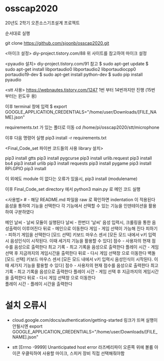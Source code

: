 # osscap2020

20년도 2학기 오픈소스기초설계 프로젝트

순서대로 실행

git clone https://github.com/sjoonb/osscap2020.git

<마이크 설정>
diy-project.tistory.com/88
위 사이트를 참고하여 마이크 설정

<pyaudio 설치>
diy-project.tistory.com/91 참고
$ sudo apt-get update
$ sudo apt-get install libportaudio0 libportaudio2 libportaudiocpp0 portaudio19-dev
$ sudo apt-get install python-dev
$ sudo pip install pyaudio

<stt 사용>
https://webnautes.tistory.com/1247
1번 부터 14번까지만 진행 (15번 부터는 윈도우 용)

이후 terminal 창에 입력
$ export GOOGLE_APPLICATION_CREDENTIALS="/home/user/Downloads/[FILE_NAME].json"

requirements.txt 가 있는 폴더로 이동
cd /home/pi/osscap2020/stt/microphone

이후 다음 명령어 실행
pip3 install -r requirements.txt

<Final_Code_set 파이썬 코드들의 사용 library 설치>

pip3 install gtts
pip3 install pygcurse
pip3 install urlib.request
pip3 install bs4
pip3 install urlib
pip3 install requests
pip3 install pygame
pip3 install RPi.GPIO
pip3 install 


이 외에도 module 이 없다는 오류가 있을시, pip3 install (modulename)

이후 Final_Code_set directory 에서
python3 main.py 로 메인 코드 실행

<사용법> # - 해당 README.md 파일을 raw 로 확인하면 indentation 이 적용된다
음성을 통하여 기능을 선택한다
각 기능에서 선택할 수 있는 기능을 인덴테이션을 활용하여 구분하였다

메인
  날씨 - 날씨 모듈이 실행된다
    날씨 - 한번더 '날씨' 음성 입력시, 크롤링을 통한 음성출력이 이루어진다
    뒤로 - 메인으로 이동한다
  게임 - 게임 선택이 가능해 진다
    피하기 - 피하기 게임을 선택한다
      [모드 선택]
      키보드
      마우스
      센서
        [모든 모드 내에서 v키 입력시 음성인식이 시작된다. 이때 세가지 기능을 활용할 수 있다]
        점수 - 사용자의 현재 점수를 음성으로 출력한다
        최고 기록 - 최고 기록을 음성으로 출력한다
        플레이 시간 - 게임 선택 후 지금까지의 게임시간을 출력한다
      뒤로 - 다시 게임 선택창 으로 이동한다
    벽돌
      [모드 선택]
      키보드
      마우스
      센서
        [모든 모드 내에서 v키 입력시 음성인식이 시작된다. 이때 세가지 기능을 활용할 수 있다]
        점수 - 사용자의 현재 점수를 음성으로 출력한다
        최고 기록 - 최고 기록을 음성으로 출력한다
        플레이 시간 - 게임 선택 후 지금까지의 게임시간을 출력한다
      뒤로 - 다시 게임 선택창 으로 이동한다     
    플레이 시간 - 플레이 시간을 출력한다


# 설치 오류시
- cloud.google.com/docs/authentication/getting-started 링크가 뜨며 실행이 안될시엔
export GOOGLE_APPLICATION_CREDENTIALS="/home/user/Downloads/[FILE_NAME].json"

- stt [Errno -9999] Unanticipated host error
라즈베리파이 오른쪽 위에 볼륨 아이콘 우클릭하여 사용할 마이크, 스피커 장비 직접 선택해줘야함





